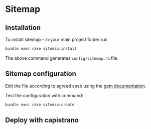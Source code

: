 # Sitemap

## Installation

To install sitemap - in your main project folder run

```bash
bundle exec rake sitemap:install
```

The above command generates `config/sitemap.rb` file.

## Sitemap configuration

Edit the file according to agreed spec using the [gem documentation](https://github.com/kjvarga/sitemap_generator#rails).

Test the configuration with command:
```bash
bundle exec rake sitemap:create
```

## Deploy with capistrano


